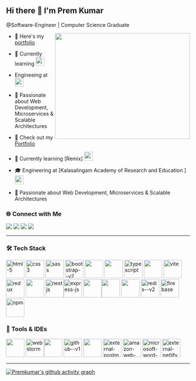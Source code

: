 ## Hi there 👋 I'm Prem Kumar
 @Software-Engineer | Computer Science Graduate

<img align="right" width="370" height="290" src="https://user-images.githubusercontent.com/74038190/212750996-938b257b-266c-45a7-9af7-655341c0f58b.gif">

- 🔭 Here's my [portfolio](https://premkumar-s.web.app/)  
- 🌱 Currently learning [<img src="https://avatars.githubusercontent.com/u/64235328?s=200&v=4" height="24">](https://remix.run/)
-    Engineeing at [<img src="https://upload.wikimedia.org/wikipedia/en/5/53/Kalasalingam_Academy_of_Research_and_Education_logo.png" height="24">](https://www.kalasalingam.ac.in/)
- 🚀 Passionate about Web Development, Microservices & Scalable Architectures

- 🔭 Check out my [Portfolio](https://premkumar-s.web.app/)  
- 🌱 Currently learning [Remix] [<img src="https://avatars.githubusercontent.com/u/64235328?s=200&v=4" height="24">](https://remix.run/)
- 🎓 Engineering at [Kalasalingam Academy of Research and Education ] [<img src="https://upload.wikimedia.org/wikipedia/en/5/53/Kalasalingam_Academy_of_Research_and_Education_logo.png" height="24">](https://www.kalasalingam.ac.in/)
- 🚀 Passionate about Web Development, Microservices & Scalable Architectures
  
### 🌐 Connect with Me  
[<img src="https://img.shields.io/badge/Twitter-1DA1F2?style=for-the-badge&logo=twitter&logoColor=white" />](https://twitter.com/)  [<img src="https://img.shields.io/badge/LinkedIn-0077B5?style=for-the-badge&logo=linkedin&logoColor=white" />](https://www.linkedin.com/in/prem-kumar-s-267a73216/)  [<img src="https://img.shields.io/badge/GitHub-181717?style=for-the-badge&logo=github&logoColor=white" />](https://github.com/Premkumarwebdeveloper)  [<img src="https://img.shields.io/badge/Instagram-E4405F?style=for-the-badge&logo=instagram&logoColor=white" />](https://www.instagram.com/)  

---

### 🛠 Tech Stack  
<img width="50" height="50" src="https://img.icons8.com/arcade/64/html-5.png" alt="html-5"/> <img width="50" height="50" src="https://img.icons8.com/fluency/48/css3.png" alt="css3"/> <img width="50" height="50" src="https://img.icons8.com/color/48/sass.png" alt="sass"/> <img width="50" height="50" src="https://img.icons8.com/color/48/bootstrap--v2.png" alt="bootstrap--v2"/> <img width="50" height="50" src="https://img.icons8.com/color/48/000000/tailwind_css.png"/> <img width="50" height="50" src="https://img.icons8.com/color/48/000000/javascript.png"/> <img width="50" height="50" src="https://img.icons8.com/color/48/typescript.png" alt="typescript"/> <img width="50" height="50" src="https://img.icons8.com/color/48/000000/react-native.png"/> <img width="50" height="50" src="https://img.icons8.com/fluency/48/vite.png" alt="vite"/> <img width="50" height="50" src="https://img.icons8.com/color/48/redux.png" alt="redux"/> <img width="50" height="50" src="https://img.icons8.com/color/48/000000/nodejs.png"/> <img width="50" height="50" src="https://img.icons8.com/color/48/nestjs.png" alt="nestjs"/><img width="50" height="50" src="https://img.icons8.com/nolan/64/express-js.png" alt="express-js"/> <img height="50" width="50" src="https://img.icons8.com/color/48/null/graphql.png"/><img width="50" height="50" src="https://img.icons8.com/color/48/000000/mongodb.png"/> <img width="50" height="50" src="https://img.icons8.com/color/48/000000/mysql-logo.png"/> <img width="50" height="50" src="https://img.icons8.com/color/48/redis--v2.png" alt="redis--v2"/> <img width="50" height="50" src="https://img.icons8.com/color/48/firebase.png" alt="firebase"/> <img width="50" height="50" src="https://img.icons8.com/color/48/npm.png" alt="npm"/> 

### 🔧 Tools & IDEs  
<img  width="50" height="50" src="https://img.icons8.com/color/48/000000/visual-studio-code-2019.png"/> <img width="50" height="50" src="https://img.icons8.com/color/48/webstorm.png" alt="webstorm"/><img  width="50"  height="50" src="https://img.icons8.com/color/48/000000/git.png"/> <img width="50" height="50" src="https://img.icons8.com/color/48/github--v1.png" alt="github--v1"/> <img  width="50" height="50" src="https://img.icons8.com/color/48/000000/figma.png"/> <img width="50" height="50" src="https://img.icons8.com/external-tal-revivo-color-tal-revivo/48/external-postman-is-the-only-complete-api-development-environment-logo-color-tal-revivo.png" alt="external-postman-is-the-only-complete-api-development-environment-logo-color-tal-revivo"/> <img width="50" height="50" src="https://img.icons8.com/nolan/64/amazon-web-services.png" alt="amazon-web-services"/> <img width="50" height="50" src="https://img.icons8.com/color/48/microsoft-word-2019--v2.png" alt="microsoft-word-2019--v2"/> <img width="50" height="50" src="https://img.icons8.com/external-tal-revivo-shadow-tal-revivo/48/external-netlify-a-cloud-computing-company-that-offers-hosting-and-serverless-backend-services-for-static-websites-logo-shadow-tal-revivo.png" alt="external-netlify-a-cloud-computing-company-that-offers-hosting-and-serverless-backend-services-for-static-websites-logo-shadow-tal-revivo"/>

---


[![Premkumar's github activity graph](https://github-readme-activity-graph.vercel.app/graph?username=premkumarwebdeveloper&bg_color=000000&color=ffffff&line=51f565&point=ffffff&area=true&hide_border=true)](https://github.com/ashutosh00710/github-readme-activity-graph)

